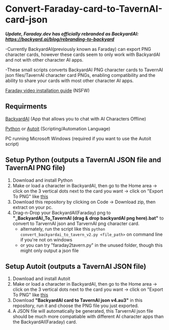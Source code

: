# Convert-Faraday-card-to-TavernAI-card-json
***Update, Faraday.dev has officially rebranded as BackyardAI: https://backyard.ai/blog/rebranding-to-backyard***

-Currently BackyardAI(previously known as Faraday) can export PNG character cards, however these cards seem to only work with BackyardAI and not with other character AI apps.

-These small scripts converts BackyardAI PNG character cards to TavernAI json files/TavernAI character card PNGs, enabling compatibility and the ability to share your cards with most other character AI apps.

[Faraday video installation guide](https://www.youtube.com/watch?v=i_vM8T-oXSw) (NSFW)

## Requirments

[BackyardAI](https://backyard.ai/) (App that allows you to chat with AI Characters Offline)

[Python](https://www.python.org/) or [Autoit](https://www.autoitscript.com/cgi-bin/getfile.pl?autoit3/autoit-v3-setup.zip) (Scripting/Automation Language)

PC running Microsoft Windows (required if you want to use the Autoit script)

## Setup Python (outputs a TavernAI JSON file and TavernAI PNG file)

1) Download and install Python
2) Make or load a character in BackyardAI, then go to the Home area -> click on the 3 vertical dots next to the card you want -> click on "Export To PNG" like [this](https://files.catbox.moe/i7zusw.png)
3) Download this repository by clicking on Code -> Download zip, then extract on your pc.
4) Drag-n-Drop your BackyardAI(Faraday) png to **"_BackyardAI_To_TavernAI (drag & drop backyardAI png here).bat"** to convert to TarvernAI json and TarvernAI png character card.
   - alternately, run the script like this `python convert_backyardai_to_tavern_v2.py <file_path>` on command line if you're not on windows
   - or you can try "faraday2tavern.py" in the unused folder, though this might only output a json file


## Setup Autoit (outputs a TavernAI JSON file)

1) Download and install Autoit
2) Make or load a character in BackyardAI, then go to the Home area -> click on the 3 vertical dots next to the card you want -> click on "Export To PNG" like [this](https://files.catbox.moe/i7zusw.png) 
3) Download **"BackyardAI card to TavernAI json v4.au3"** in this repository, run it and choose the PNG file you just exported.
4) A JSON file will automatically be generated, this TarvernAI json file should be much more compatiable with different AI character apps than the BackyardAI(Faraday) card.
